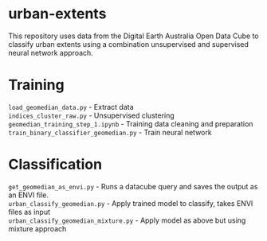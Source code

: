 # urban-extents
This repository uses data from the Digital Earth Australia Open Data Cube to classify urban extents using a combination unsupervised and supervised neural network approach.

# Training
`load_geomedian_data.py` - Extract data <br>
`indices_cluster_raw.py` - Unsupervised clustering <br>
`geomedian_training_step_1.ipynb` - Training data cleaning and preparation <br>
`train_binary_classifier_geomedian.py` - Train neural network <br>

# Classification
`get_geomedian_as_envi.py` - Runs a datacube query and saves the output as an ENVI file. <br>
`urban_classify_geomedian.py` - Apply trained model to classify, takes ENVI files as input <br>
`urban_classify_geomedian_mixture.py` - Apply model as above but using mixture approach <br>
